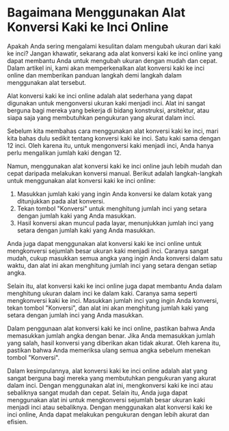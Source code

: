 Bagaimana Menggunakan Alat Konversi Kaki ke Inci Online
=======================================================

Apakah Anda sering mengalami kesulitan dalam mengubah ukuran dari kaki ke inci? Jangan khawatir, sekarang ada alat konversi kaki ke inci online yang dapat membantu Anda untuk mengubah ukuran dengan mudah dan cepat. Dalam artikel ini, kami akan memperkenalkan alat konversi kaki ke inci online dan memberikan panduan langkah demi langkah dalam menggunakan alat tersebut.

Alat konversi kaki ke inci online adalah alat sederhana yang dapat digunakan untuk mengonversi ukuran kaki menjadi inci. Alat ini sangat berguna bagi mereka yang bekerja di bidang konstruksi, arsitektur, atau siapa saja yang membutuhkan pengukuran yang akurat dalam inci.

Sebelum kita membahas cara menggunakan alat konversi kaki ke inci, mari kita bahas dulu sedikit tentang konversi kaki ke inci. Satu kaki sama dengan 12 inci. Oleh karena itu, untuk mengonversi kaki menjadi inci, Anda hanya perlu mengalikan jumlah kaki dengan 12.

Namun, menggunakan alat konversi kaki ke inci online jauh lebih mudah dan cepat daripada melakukan konversi manual. Berikut adalah langkah-langkah untuk menggunakan alat konversi kaki ke inci online:

1. Masukkan jumlah kaki yang ingin Anda konversi ke dalam kotak yang ditunjukkan pada alat konversi.
2. Tekan tombol "Konversi" untuk menghitung jumlah inci yang setara dengan jumlah kaki yang Anda masukkan.
3. Hasil konversi akan muncul pada layar, menunjukkan jumlah inci yang setara dengan jumlah kaki yang Anda masukkan.

Anda juga dapat menggunakan alat konversi kaki ke inci online untuk mengkonversi sejumlah besar ukuran kaki menjadi inci. Caranya sangat mudah, cukup masukkan semua angka yang ingin Anda konversi dalam satu waktu, dan alat ini akan menghitung jumlah inci yang setara dengan setiap angka.

Selain itu, alat konversi kaki ke inci online juga dapat membantu Anda dalam menghitung ukuran dalam inci ke dalam kaki. Caranya sama seperti mengkonversi kaki ke inci. Masukkan jumlah inci yang ingin Anda konversi, tekan tombol "Konversi", dan alat ini akan menghitung jumlah kaki yang setara dengan jumlah inci yang Anda masukkan.

Dalam penggunaan alat konversi kaki ke inci online, pastikan bahwa Anda memasukkan jumlah angka dengan benar. Jika Anda memasukkan jumlah yang salah, hasil konversi yang diberikan akan tidak akurat. Oleh karena itu, pastikan bahwa Anda memeriksa ulang semua angka sebelum menekan tombol "Konversi".

Dalam kesimpulannya, alat konversi kaki ke inci online adalah alat yang sangat berguna bagi mereka yang membutuhkan pengukuran yang akurat dalam inci. Dengan menggunakan alat ini, mengkonversi kaki ke inci atau sebaliknya sangat mudah dan cepat. Selain itu, Anda juga dapat menggunakan alat ini untuk mengkonversi sejumlah besar ukuran kaki menjadi inci atau sebaliknya. Dengan menggunakan alat konversi kaki ke inci online, Anda dapat melakukan pengukuran dengan lebih akurat dan efisien.